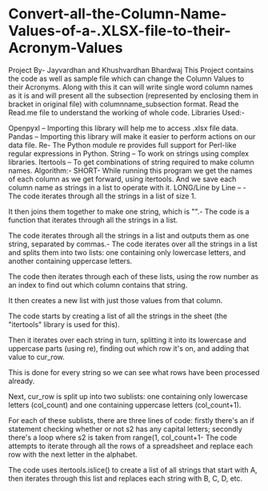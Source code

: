 # Convert-all-the-Column-Name-Values-of-a-.XLSX-file-to-their-Acronym-Values
Project By- Jayvardhan and Khushvardhan Bhardwaj This Project contains the code as well as sample file which can change the Column Values to their Acronyms. Along with this it can will write single word column names as it is and will present all the subsection (represented by enclosing them in bracket in original file) with columnname_subsection format. Read the Read.me file to understand the working of whole code.
Libraries Used:-

Openpyxl – Importing this library will help me to access .xlsx file data.
Pandas – Importing this library will make it easier to perform actions on our data file.
Re- The Python module re provides full support for Perl-like regular expressions in Python.
String – To work on strings using complex libraries.
Itertools – To get combinations of string required to make column names.
Algorithm:- SHORT- While running this program we get the names of each column as we get forward, using itertools. And we save each column name as strings in a list to operate with it. LONG/Line by Line – - The code iterates through all the strings in a list of size 1.

It then joins them together to make one string, which is "".- The code is a function that iterates through all the strings in a list.

The code iterates through all the strings in a list and outputs them as one string, separated by commas.- The code iterates over all the strings in a list and splits them into two lists: one containing only lowercase letters, and another containing uppercase letters.

The code then iterates through each of these lists, using the row number as an index to find out which column contains that string.

It then creates a new list with just those values from that column.

The code starts by creating a list of all the strings in the sheet (the "itertools" library is used for this).

Then it iterates over each string in turn, splitting it into its lowercase and uppercase parts (using re), finding out which row it's on, and adding that value to cur_row.

This is done for every string so we can see what rows have been processed already.

Next, cur_row is split up into two sublists: one containing only lowercase letters (col_count) and one containing uppercase letters (col_count+1).

For each of these sublists, there are three lines of code: firstly there's an if statement checking whether or not s2 has any capital letters; secondly there's a loop where s2 is taken from range(1, col_count+1- The code attempts to iterate through all the rows of a spreadsheet and replace each row with the next letter in the alphabet.

The code uses itertools.islice() to create a list of all strings that start with A, then iterates through this list and replaces each string with B, C, D, etc.
